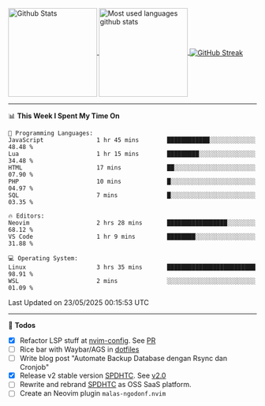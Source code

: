 <a href="https://github.com/anuraghazra/github-readme-stats">
  <img 
        height=180
        align="center" 
        src="https://github-readme-stats.vercel.app/api?username=rizkyilhampra&rank_icon=github&show_icons=true&theme=catppuccin_mocha&hide_border=true&include_all_commits=true&count_private=true&card_width=270" 
        alt="Github Stats" 
    />
</a>
<a href="https://github.com/anuraghazra/github-readme-stats">
  <img 
        height=180
        align="center" 
        src="https://github-readme-stats.vercel.app/api/top-langs/?username=rizkyilhampra&layout=compact&theme=catppuccin_mocha&hide_border=true&langs_count=8" 
        alt="Most used languages github stats" 
    />
</a>
<a href="https://git.io/streak-stats"><img src="https://streak-stats.demolab.com?user=rizkyilhampra&theme=catppuccin-mocha&hide_border=true" align="center" alt="GitHub Streak" /></a>

---

<!--START_SECTION:waka-->
📊 **This Week I Spent My Time On** 

```text
💬 Programming Languages: 
JavaScript               1 hr 45 mins        ████████████░░░░░░░░░░░░░   48.48 % 
Lua                      1 hr 15 mins        █████████░░░░░░░░░░░░░░░░   34.48 % 
HTML                     17 mins             ██░░░░░░░░░░░░░░░░░░░░░░░   07.90 % 
PHP                      10 mins             █░░░░░░░░░░░░░░░░░░░░░░░░   04.97 % 
SQL                      7 mins              █░░░░░░░░░░░░░░░░░░░░░░░░   03.35 % 

🔥 Editors: 
Neovim                   2 hrs 28 mins       █████████████████░░░░░░░░   68.12 % 
VS Code                  1 hr 9 mins         ████████░░░░░░░░░░░░░░░░░   31.88 % 

💻 Operating System: 
Linux                    3 hrs 35 mins       █████████████████████████   98.91 % 
WSL                      2 mins              ░░░░░░░░░░░░░░░░░░░░░░░░░   01.09 % 
```


 Last Updated on 23/05/2025 00:15:53 UTC
<!--END_SECTION:waka-->

---

📒 **Todos**
<br>
- [x] Refactor LSP stuff at [nvim-config](https://github.com/rizkyilhampra/nvim-config). See [PR](https://github.com/rizkyilhampra/nvim-config/pull/9)
- [ ] Rice bar with Waybar/AGS in [dotfiles](https://github.com/rizkyilhampra/dotfiles)
- [ ] Write blog post "Automate Backup Database dengan Rsync dan Cronjob"
- [x] Release v2 stable version [SPDHTC](https://github.com/rizkyilhampra/spdhtc). See [v2.0](https://github.com/rizkyilhampra/spdhtc/releases/tag/v2.0)
- [ ] Rewrite and rebrand [SPDHTC](https://github.com/rizkyilhampra/spdhtc) as OSS SaaS platform.
- [ ] Create an Neovim plugin `malas-ngodonf.nvim`
